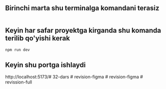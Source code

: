 ## Birinchi marta shu terminalga komandani terasiz

````

````

## Keyin har safar proyektga kirganda shu komanda terilib qo'yishi kerak
````
npm run dev
````

## Keyin shu portga ishlaydi
http://localhost:5173/#   3 2 - d a r s  
 #   r e v i s i o n - f i g m a  
 #   r e v i s i o n - f i g m a  
 #   r e v i s s i o n - f u l l  
 